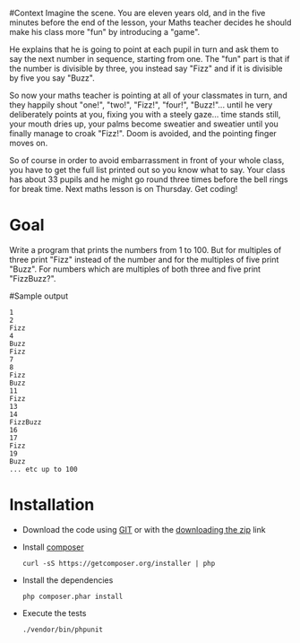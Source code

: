 #Context
Imagine the scene. You are eleven years old, and in the five minutes before the end of the lesson, your Maths teacher decides he should make his class more "fun" by introducing a "game".

He explains that he is going to point at each pupil in turn and ask them to say the next number in sequence, starting from one. The "fun" part is that if the number is divisible by three, you instead say "Fizz" and if it is divisible by five you say "Buzz". 

So now your maths teacher is pointing at all of your classmates in turn, and they happily shout "one!", "two!", "Fizz!", "four!", "Buzz!"... until he very deliberately points at you, fixing you with a steely gaze... time stands still, your mouth dries up, your palms become sweatier and sweatier until you finally manage to croak "Fizz!". Doom is avoided, and the pointing finger moves on.

So of course in order to avoid embarrassment in front of your whole class, you have to get the full list printed out so you know what to say. Your class has about 33 pupils and he might go round three times before the bell rings for break time. Next maths lesson is on Thursday. Get coding!

# Goal
Write a program that prints the numbers from 1 to 100. But for multiples of three print "Fizz" instead of the number and for the multiples of five print "Buzz". For numbers which are multiples of both three and five print "FizzBuzz?".

#Sample output

	1
	2
	Fizz
	4
	Buzz
	Fizz
	7
	8
	Fizz
	Buzz
	11
	Fizz
	13
	14
	FizzBuzz
	16
	17
	Fizz
	19
	Buzz
	... etc up to 100

# Installation
- Download the code using [GIT](https://github.com/luisrovirosa/katas-php.git) or with the [downloading the zip](https://github.com/luisrovirosa/object-calisthenics-fizz-buzz/archive/master.zip) link

- Install [composer](https://getcomposer.org/)

	`curl -sS https://getcomposer.org/installer | php`
- Install the dependencies

	`php composer.phar install`
- Execute the tests

    `./vendor/bin/phpunit`
